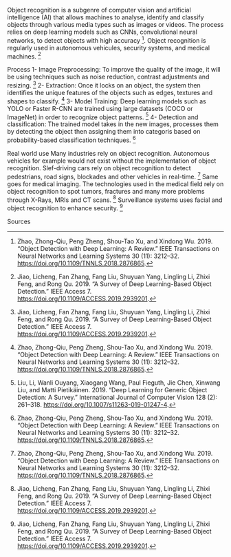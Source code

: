 Object recognition is a subgenre of computer vision and artificial intelligence (AI) that allows machines to analyse, identify and classify objects through various media types such as images or videos. The process relies on deep learning models such as CNNs, convolutional neural networks, to detect objects with high accuracy [^Zhao2019]. Object recognition is regularly used in autonomous vehicules, security systems, and medical machines. [^Jiao2019] 

Process
1-	Image Preprocessing: To improve the quality of the image, it will be using techniques such as noise reduction, contrast adjustments and resizing. [^Jiao2019]
2-	Extraction: Once it locks on an object, the system then identifies the unique features of the objects such as edges, textures and shapes to classify. [^Zhao2019]
3-	Model Training: Deep learning models such as YOLO or Faster R-CNN are trained using large datasets (COCO or ImageNet) in order to recognize object patterns. [^Liu2019]
4-	Detection and classification: The trained model takes in the new images, processes them by detecting the object then assigning them into categoris based on probability-based classification techniques. [^Zhao2019]

Real world use
Many industries rely on object recognition. Autonomous vehicles for example would not exist without the implementation of object recognition. Slef-driving cars rely on object recognition to detect pedestrians, road signs, blockades and other vehicles in real-time. [^Zhao2019] Same goes for medical imaging. The technologies used in the medical field rely on object recognition to spot tumors, fractures and many more problems through X-Rays, MRIs and CT scans. [^Jiao2019] Surveillance systems uses facial and object recognition to enhance security. [^Jiao2019]

Sources
[^Zhao2019]: Zhao, Zhong-Qiu, Peng Zheng, Shou-Tao Xu, and Xindong Wu. 2019. “Object Detection with Deep Learning: A Review.” IEEE Transactions on Neural Networks and Learning Systems 30 (11): 3212–32. https://doi.org/10.1109/TNNLS.2018.2876865.
[^Liu2019]: Liu, Li, Wanli Ouyang, Xiaogang Wang, Paul Fieguth, Jie Chen, Xinwang Liu, and Matti Pietikäinen. 2019. “Deep Learning for Generic Object Detection: A Survey.” International Journal of Computer Vision 128 (2): 261–318. https://doi.org/10.1007/s11263-019-01247-4.
[^Jiao2019]: Jiao, Licheng, Fan Zhang, Fang Liu, Shuyuan Yang, Lingling Li, Zhixi Feng, and Rong Qu. 2019. “A Survey of Deep Learning-Based Object Detection.” IEEE Access 7. https://doi.org/10.1109/ACCESS.2019.2939201.


